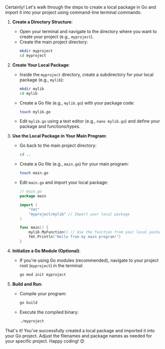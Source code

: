 Certainly! Let's walk through the steps to create a local package in Go and import it into your project using command-line terminal commands:

1. **Create a Directory Structure**:
   - Open your terminal and navigate to the directory where you want to create your project (e.g., `myproject`).
   - Create the main project directory:
     ```bash
     mkdir myproject
     cd myproject
     ```

2. **Create Your Local Package**:
   - Inside the `myproject` directory, create a subdirectory for your local package (e.g., `mylib`):
     ```bash
     mkdir mylib
     cd mylib
     ```

   - Create a Go file (e.g., `mylib.go`) with your package code:
     ```bash
     touch mylib.go
     ```

   - Edit `mylib.go` using a text editor (e.g., `nano mylib.go`) and define your package and functions/types.

3. **Use the Local Package in Your Main Program**:
   - Go back to the main project directory:
     ```bash
     cd ..
     ```

   - Create a Go file (e.g., `main.go`) for your main program:
     ```bash
     touch main.go
     ```

   - Edit `main.go` and import your local package:
     ```go
     // main.go
     package main

     import (
         "fmt"
         "myproject/mylib" // Import your local package
     )

     func main() {
         mylib.MyFunction() // Use the function from your local package
         fmt.Println("Hello from my main program!")
     }
     ```

4. **Initialize a Go Module (Optional)**:
   - If you're using Go modules (recommended), navigate to your project root (`myproject`) in the terminal:
     ```bash
     go mod init myproject
     ```

5. **Build and Run**:
   - Compile your program:
     ```bash
     go build
     ```

   - Execute the compiled binary:
     ```bash
     ./myproject
     ```

That's it! You've successfully created a local package and imported it into your Go project. Adjust the filenames and package names as needed for your specific project. Happy coding! 😊